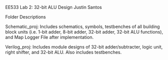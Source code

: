 EE533 Lab 2: 32-bit ALU Design
Justin Santos

Folder Descriptions

Schematic_proj: Includes schematics, symbols, testbenches of all building block units (i.e. 1-bit adder, 8-bit adder, 32-bit adder, 32-bit ALU functions), and Map Logger File after implementation.

Verilog_proj: Includes module designs of 32-bit adder/subtracter, logic unit, right shifter, and 32-bit ALU. Also includes testbenches.
